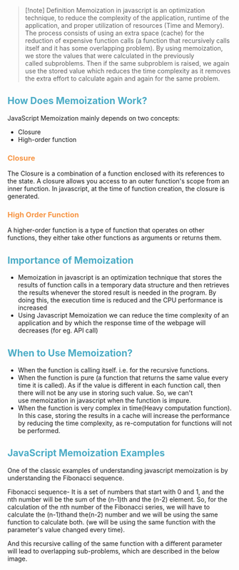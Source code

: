 
> [!note] Definition
> Memoization in javascript is an optimization technique, to reduce the complexity of the application, runtime of the application, and proper utilization of resources (Time and Memory). The process consists of using an extra space (cache) for the reduction of expensive function calls (a function that recursively calls itself and it has some overlapping problem). By using memoization, we store the values that were calculated in the previously called subproblems. Then if the same subproblem is raised, we again use the stored value which reduces the time complexity as it removes the extra effort to calculate again and again for the same problem.

## <font color="#4bacc6">How Does Memoization Work?</font>

JavaScript Memoization mainly depends on two concepts:

- Closure
- High-order function
### <font color="#f79646">Closure</font>
The Closure is a combination of a function enclosed with its references to the state. A closure allows you access to an outer function's scope from an inner function. In javascript, at the time of function creation, the closure is generated.
### <font color="#f79646">High Order Function</font>
A higher-order function is a type of function that operates on other functions, they either take other functions as arguments or returns them.

## <font color="#4bacc6">Importance of Memoization</font>

- Memoization in javascript is an optimization technique that stores the results of function calls in a temporary data structure and then retrieves the results whenever the stored result is needed in the program. By doing this, the execution time is reduced and the CPU performance is increased
- Using Javascript Memoization we can reduce the time complexity of an application and by which the response time of the webpage will decreases (for eg. API call)

## <font color="#4bacc6">When to Use Memoization?</font>

- When the function is calling itself. i.e. for the recursive functions.
- When the function is pure (a function that returns the same value every time it is called). As if the value is different in each function call, then there will not be any use in storing such value. So, we can't use memoization in javascript when the function is impure.
- When the function is very complex in time(Heavy computation function). In this case, storing the results in a cache will increase the performance by reducing the time complexity, as re-computation for functions will not be performed.

## <font color="#4bacc6">JavaScript Memoization Examples</font>

One of the classic examples of understanding javascript memoization is by understanding the Fibonacci sequence. 

Fibonacci sequence- It is a set of numbers that start with 0 and 1, and the nth number will be the sum of the (n-1)th and the (n-2) element. So, for the calculation of the nth number of the Fibonacci series, we will have to calculate the (n-1)thand the(n-2) number and we will be using the same function to calculate both. (we will be using the same function with the parameter's value changed every time). 

And this recursive calling of the same function with a different parameter will lead to overlapping sub-problems, which are described in the below image.

